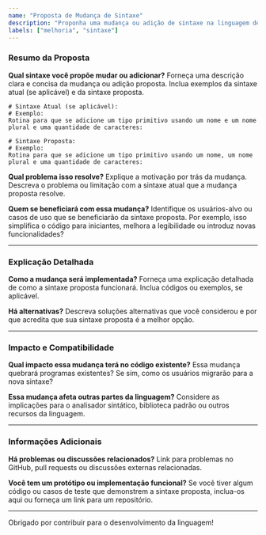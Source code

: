 ```yaml
---
name: "Proposta de Mudança de Sintaxe"
description: "Proponha uma mudança ou adição de sintaxe na linguagem de programação Português Puro."
labels: ["melhoria", "sintaxe"]
---
```


### Resumo da Proposta

**Qual sintaxe você propõe mudar ou adicionar?**
Forneça uma descrição clara e concisa da mudança ou adição proposta. Inclua exemplos da sintaxe atual (se aplicável) e da sintaxe proposta.

```plaintext
# Sintaxe Atual (se aplicável):
# Exemplo:
Rotina para que se adicione um tipo primitivo usando um nome e um nome plural e uma quantidade de caracteres:

# Sintaxe Proposta:
# Exemplo:
Rotina para que se adicione um tipo primitivo usando um nome, um nome plural e uma quantidade de caracteres:
```

**Qual problema isso resolve?**
Explique a motivação por trás da mudança. Descreva o problema ou limitação com a sintaxe atual que a mudança proposta resolve.

**Quem se beneficiará com essa mudança?**
Identifique os usuários-alvo ou casos de uso que se beneficiarão da sintaxe proposta. 
Por exemplo, isso simplifica o código para iniciantes, melhora a legibilidade ou introduz novas funcionalidades?

---

### Explicação Detalhada

**Como a mudança será implementada?**
Forneça uma explicação detalhada de como a sintaxe proposta funcionará. Inclua códigos ou exemplos, se aplicável.

**Há alternativas?**
Descreva soluções alternativas que você considerou e por que acredita que sua sintaxe proposta é a melhor opção.

---

### Impacto e Compatibilidade

**Qual impacto essa mudança terá no código existente?**
Essa mudança quebrará programas existentes? Se sim, como os usuários migrarão para a nova sintaxe?

**Essa mudança afeta outras partes da linguagem?**
Considere as implicações para o analisador sintático, biblioteca padrão ou outros recursos da linguagem.

---

### Informações Adicionais

**Há problemas ou discussões relacionados?**
Link para problemas no GitHub, pull requests ou discussões externas relacionadas.

**Você tem um protótipo ou implementação funcional?**
Se você tiver algum código ou casos de teste que demonstrem a sintaxe proposta, inclua-os aqui ou forneça um link para um repositório.

---

Obrigado por contribuir para o desenvolvimento da linguagem!
